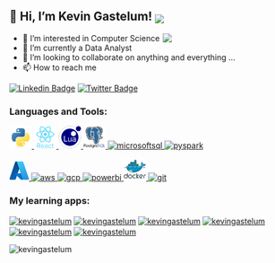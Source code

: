 <h2> 👋 Hi, I’m Kevin Gastelum! <img src="https://media.giphy.com/media/lRLzrbhmh5pFf4jOga/giphy.gif" height="40" style="vertical-align: text-bottom;"></h2> 
<img align='right' src="https://media.giphy.com/media/Yo83NpwkA17J1Jkkdk/giphy.gif" width="230">

- 👀 I’m interested in Computer Science
- 🌱 I’m currently a Data Analyst
- 💞️ I’m looking to collaborate on anything and everything ...
- 📫 How to reach me 

<!-- Twitter and LinkedIn badges -->
[![Linkedin Badge](https://img.shields.io/badge/-Kevin_Gastelum-blue?style=flat-square&logo=Linkedin&logoColor=white&link=https://www.linkedin.com/in/kevin-gastelum/)](https://www.linkedin.com/in/kevin-gastelum/)
[![Twitter Badge](https://img.shields.io/badge/-@KevinGastelum77-1ca0f1?style=flat-square&labelColor=1ca0f1&logo=twitter&logoColor=white&link=https://twitter.com/intent/follow?screen_name=KevinGastelum77)](https://twitter.com/intent/follow?screen_name=KevinGastelum77) 

<!-- Shows my stats -->
<!-- <p>&nbsp;<img align="left" src="https://github-readme-stats.vercel.app/api?username=kevingastelum&show_icons=true&locale=en" alt="kevingastelum" /></p> -->


<!-- My languages and Tools Icons -->
<h3 align="left">Languages and Tools:</h3>
<p align="left"> 
<a href="https://docs.python.org/3.10/tutorial/index.html" target="_blank" rel="noreferrer"> <img src="https://raw.githubusercontent.com/devicons/devicon/master/icons/python/python-original.svg" alt="python" width="40" height="40"/> </a> 
<a href="https://reactjs.org/docs/hello-world.html" target="_blank" rel="noreferrer"> <img src="https://raw.githubusercontent.com/devicons/devicon/master/icons/react/react-original-wordmark.svg" alt="react" width="40" height="40"/> </a> 
<a href="https://www.lua.org/manual/5.4/" target="_blank" rel="noreferrer"> <img src="https://raw.githubusercontent.com/devicons/devicon/master/icons/lua/lua-original-wordmark.svg" alt="lua" width="40" height="40"/> </a> 
<a href="https://www.postgresql.org/docs/online-resources/" target="_blank" rel="noreferrer"> <img src="https://raw.githubusercontent.com/devicons/devicon/master/icons/postgresql/postgresql-original-wordmark.svg" alt="postgresql" width="40" height="40"/> </a> 
<a href="https://www.microsoft.com/en-us/sql-server/sql-server-2019-resources?rtc=2" target="_blank" rel="noreferrer"> <img src="https://cdn.cdnlogo.com/logos/m/21/microsoft-sql-server.svg" alt="microsoftsql" width="40" height="40"/> </a> 
<a href="https://spark.apache.org/docs/latest/quick-start.html" target="_blank" rel="noreferrer"> <img src="https://upload.wikimedia.org/wikipedia/commons/f/f3/Apache_Spark_logo.svg" alt="pyspark" width="40" height="40"/> </a>

<a href="https://docs.microsoft.com/en-us/azure/?product=popular" target="_blank" rel="noreferrer"> <img src="https://raw.githubusercontent.com/devicons/devicon/master/icons/azure/azure-original.svg" alt="azure" width="35" height="35"/> </a>
<a href="https://docs.aws.amazon.com/" target="_blank" rel="noreferrer"> <img src="https://upload.wikimedia.org/wikipedia/commons/9/93/Amazon_Web_Services_Logo.svg" alt="aws" width="40" height="40"/> </a> 
<a href="https://cloud.google.com/docs" target="_blank" rel="noreferrer"> <img src="https://www.vectorlogo.zone/logos/google_cloud/google_cloud-icon.svg" alt="gcp" width="40" height="40"/> </a> 
<a href="https://docs.microsoft.com/en-us/power-bi/" target="_blank" rel="noreferrer"> <img src="https://upload.wikimedia.org/wikipedia/commons/c/cf/New_Power_BI_Logo.svg" alt="powerbi" width="40" height="35"/> </a>
<a href="https://docs.docker.com/" target="_blank" rel="noreferrer"> <img src="https://raw.githubusercontent.com/devicons/devicon/master/icons/docker/docker-original-wordmark.svg" alt="docker" width="40" height="40"/> </a>
<a href="https://git-scm.com/docs" target="_blank" rel="noreferrer"> <img src="https://www.vectorlogo.zone/logos/git-scm/git-scm-icon.svg" alt="git" width="40" height="40"/> </a> 
</p>


<!-- Apps I use for learning Icons -->
<h3 align="left">My learning apps:</h3>
<p align="left">
<a href="https://www.topcoder.com/members/kevingastelum" target="blank"><img align="center" src="https://raw.githubusercontent.com/rahuldkjain/github-profile-readme-generator/master/src/images/icons/Social/topcoder.svg" alt="kevingastelum" height="30" width="40" /></a>
<a href="https://www.leetcode.com/kevingastelum" target="blank"><img align="center" src="https://raw.githubusercontent.com/rahuldkjain/github-profile-readme-generator/master/src/images/icons/Social/leet-code.svg" alt="kevingastelum" height="30" width="40" /></a>
<a href="https://www.hackerrank.com/kevingastelum" target="blank"><img align="center" src="https://raw.githubusercontent.com/rahuldkjain/github-profile-readme-generator/master/src/images/icons/Social/hackerrank.svg" alt="kevingastelum" height="30" width="40" /></a>
<a href="https://www.hackerearth.com/@kevingastelum" target="blank"><img align="center" src="https://raw.githubusercontent.com/rahuldkjain/github-profile-readme-generator/master/src/images/icons/Social/hackerearth.svg" alt="kevingastelum" height="30" width="40" /></a>
<a href="https://www.codechef.com/users/kevingastelum" target="blank"><img align="center" src="https://cdn.jsdelivr.net/npm/simple-icons@3.1.0/icons/codechef.svg" alt="kevingastelum" height="30" width="40" /></a>
<a href="https://kaggle.com/kevingastelum" target="blank"><img align="center" src="https://raw.githubusercontent.com/rahuldkjain/github-profile-readme-generator/master/src/images/icons/Social/kaggle.svg" alt="kevingastelum" height="30" width="40" /></a>
</p>


<!-- View count badge -->
<p align="left"> <img src="https://komarev.com/ghpvc/?username=kevingastelum&label=Profile%20views&color=0e75b6&style=flat" alt="kevingastelum" /> </p>

